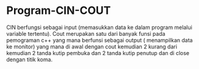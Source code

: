 # Program-CIN-COUT
CIN berfungsi sebagai input (memasukkan data ke dalam program melalui variable tertentu). Cout merupakan satu dari banyak funsi pada pemograman c++ yang mana berfunsi sebagai output ( menampilkan data ke monitor) yang mana di awal dengan cout kemudian 2 kurang dari  kemudian 2 tanda kutip pembuka dan 2 tanda kutip penutup dan di close dengan titik koma.
